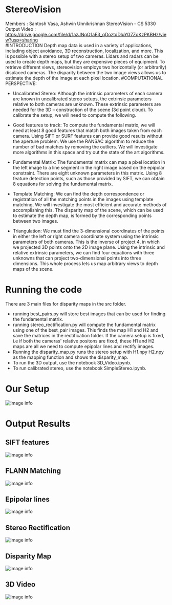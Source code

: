 # StereoVision
Members : Santosh Vasa, Ashwin Unnikrishnan
StereoVision - CS 5330 <br>
Output Video : https://drive.google.com/file/d/1azJNqO1aE3_qDoztdDluYG7ZoKzPKBHz/view?usp=sharing <br>
#INTRODUCTION 
Depth map data is used in a variety of applications, including object avoidance, 3D reconstruction, localization, and more. 
This is possible with a stereo setup of two cameras. Lidars and radars can be used to create depth maps, but they are 
expensive pieces of equipment. To retrieve different views, stereovision employs two horizontally (or arbitrarily) displaced 
cameras. The disparity between the two image views allows us to estimate the depth of the image at each pixel location.
#COMPUTATIONAL PERSPECTIVE: 
- Uncalibrated Stereo: Although the intrinsic parameters of each camera are known in uncalibrated stereo setups, the 
extrinsic parameters relative to both cameras are unknown. These extrinsic parameters are needed for the 3D –
construction of the scene (3d point cloud). To calibrate the setup, we will need to compute the following.<br>

- Good features to track: To compute the fundamental matrix, we will need at least 8 good features that match both images 
taken from each camera. Using SIFT or SURF features can provide good results without the aperture problem. We use the 
RANSAC algorithm to reduce the number of bad matches by removing the outliers. We will investigate more algorithms 
in this space and try out the state of the art algorithms. <br>

- Fundamental Matrix: The fundamental matrix can map a pixel location in the left image to a line segment in the right 
image based on the epipolar constraint. There are eight unknown parameters in this matrix. Using 8 feature detection 
points, such as those provided by SIFT, we can obtain 8 equations for solving the fundamental matrix.<br>

- Template Matching: We can find the depth correspondence or registration of all the matching points in the images using 
template matching. We will investigate the most efficient and accurate methods of accomplishing this. The disparity map 
of the scene, which can be used to estimate the depth map, is formed by the corresponding points between two images.<br>

- Triangulation: We must find the 3-dimensional coordinates of the points in either the left or right camera coordinate 
system using the intrinsic parameters of both cameras. This is the inverse of project 4, in which we projected 3D points 
onto the 2D image plane. Using the intrinsic and relative extrinsic parameters, we can find four equations with three 
unknowns that can project two-dimensional points into three dimensions. This whole process lets us map arbitrary views 
to depth maps of the scene. <br>

# Running the code
There are 3 main files for disparity maps in the src folder. 
- running best_pairs.py will store 
best images that can be used for finding the fundamental matrix.
- running stereo_rectification.py will compute the fundamental 
matrix using one of the best_pair images. This finds the map
H1 and H2 and save the matrices in the rectification folder. 
If the camera setup is fixed, i.e if both the cameras' relative 
positons are fixed, these H1 and H2 maps are all we need to 
compute epipolar lines and rectify images.
- Running the disparity_map.py runs the stereo setup with H1.npy
H2.npy as the mapping function and shows the disparity_map.
- To run the 3D output, use the notebook 3D_Video.ipynb.
- To run calibrated stereo, use the notebook SimpleStereo.ipynb.
# Our Setup
![image info](./res/setup.jpeg)
# Output Results
## SIFT features
![image info](./res/SIFT.png)
## FLANN Matching
![image info](./res/FLANN.png)
## Epipolar lines
![image info](./res/Epipolar_lines.png)
## Stereo Rectification
![image info](./res/Stereo_rectification.png)
## Disparity Map
![image info](./res/disparity_output_gui.png)
## 3D Video
![image info](./res/3D_out.png)
 